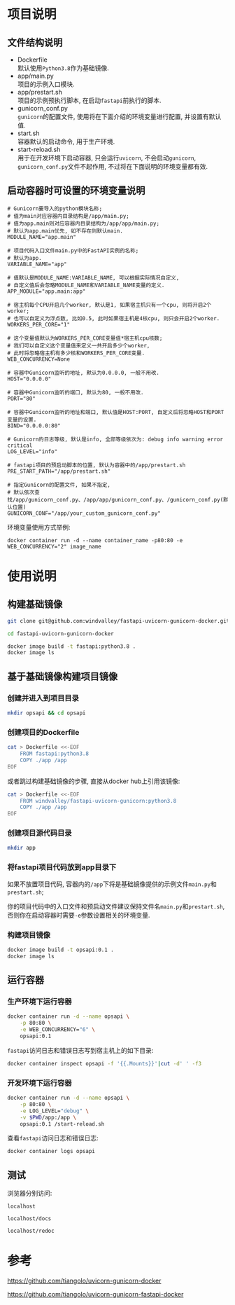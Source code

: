 项目说明
=======

## 文件结构说明

- Dockerfile    
    默认使用`Python3.8`作为基础镜像.
- app/main.py    
    项目的示例入口模块.
- app/prestart.sh    
    项目的示例预执行脚本, 在启动`fastapi`前执行的脚本.
- gunicorn_conf.py    
    `gunicorn`的配置文件, 使用将在下面介绍的环境变量进行配置, 并设置有默认值.
- start.sh    
    容器默认的启动命令, 用于生产环境.
- start-reload.sh    
    用于在开发环境下启动容器, 只会运行`uvicorn`, 不会启动`gunicorn`,    
    `gunicorn_conf.py`文件不起作用, 不过将在下面说明的环境变量都有效.

## 启动容器时可设置的环境变量说明

```
# Gunicorn要导入的python模块名称;
# 值为main对应容器内目录结构是/app/main.py;
# 值为app.main则对应容器内目录结构为/app/app/main.py;
# 默认为app.main优先, 如不存在则默认main.
MODULE_NAME="app.main"

# 项目代码入口文件main.py中的FastAPI实例的名称;
# 默认为app.
VARIABLE_NAME="app"

# 值默认是MODULE_NAME:VARIABLE_NAME, 可以根据实际情况自定义,
# 自定义值后会忽略MODULE_NAME和VARIABLE_NAME变量的定义.
APP_MODULE="app.main:app"

# 宿主机每个CPU开启几个worker, 默认是1, 如果宿主机只有一个cpu, 则将开启2个worker;
# 也可以自定义为浮点数, 比如0.5, 此时如果宿主机是4核cpu, 则只会开启2个worker.
WORKERS_PER_CORE="1"

# 这个变量值默认为WORKERS_PER_CORE变量值*宿主机cpu核数;
# 我们可以自定义这个变量值来定义一共开启多少个worker,
# 此时将忽略宿主机有多少核和WORKERS_PER_CORE变量.
WEB_CONCURRENCY=None

# 容器中Gunicorn监听的地址, 默认为0.0.0.0, 一般不用改.
HOST="0.0.0.0"

# 容器中Gunicorn监听的端口, 默认为80, 一般不用改.
PORT="80"

# 容器中Gunicorn监听的地址和端口, 默认值是HOST:PORT, 自定义后将忽略HOST和PORT变量的设置.
BIND="0.0.0.0:80"

# Gunicorn的日志等级, 默认是info, 全部等级依次为: debug info warning error critical
LOG_LEVEL="info"

# fastapi项目的预启动脚本的位置, 默认为容器中的/app/prestart.sh
PRE_START_PATH="/app/prestart.sh"

# 指定Gunicorn的配置文件, 如果不指定,
# 默认依次查找/app/gunicorn_conf.py、/app/app/gunicorn_conf.py、/gunicorn_conf.py(默认位置)
GUNICORN_CONF="/app/your_custom_gunicorn_conf.py"
```

环境变量使用方式举例:

`docker container run -d --name container_name -p80:80 -e WEB_CONCURRENCY="2" image_name`


使用说明
=======

## 构建基础镜像

```bash
git clone git@github.com:windvalley/fastapi-uvicorn-gunicorn-docker.git

cd fastapi-uvicorn-gunicorn-docker

docker image build -t fastapi:python3.8 .
docker image ls
```

## 基于基础镜像构建项目镜像

### 创建并进入到项目目录
```bash
mkdir opsapi && cd opsapi
```

### 创建项目的Dockerfile
```bash
cat > Dockerfile <<-EOF
    FROM fastapi:python3.8
    COPY ./app /app
EOF
```
或者跳过构建基础镜像的步骤, 直接从docker hub上引用该镜像:
```bash
cat > Dockerfile <<-EOF
    FROM windvalley/fastapi-uvicorn-gunicorn:python3.8
    COPY ./app /app
EOF

```

### 创建项目源代码目录
```bash
mkdir app
```

### 将fastapi项目代码放到app目录下

如果不放置项目代码, 容器内的`/app`下将是基础镜像提供的示例文件`main.py`和`prestart.sh`;

你的项目代码中的入口文件和预启动文件建议保持文件名`main.py`和`prestart.sh`,
否则你在启动容器时需要`-e`参数设置相关的环境变量.

### 构建项目镜像

```bash
docker image build -t opsapi:0.1 .
docker image ls
```


## 运行容器

### 生产环境下运行容器

```bash
docker container run -d --name opsapi \
    -p 80:80 \
    -e WEB_CONCURRENCY="6" \
    opsapi:0.1
```

`fastapi`访问日志和错误日志写到宿主机上的如下目录:
```bash
docker container inspect opsapi -f '{{.Mounts}}'|cut -d' ' -f3
```

### 开发环境下运行容器

```bash
docker container run -d --name opsapi \
    -p 80:80 \
    -e LOG_LEVEL="debug" \
    -v $PWD/app:/app \
    opsapi:0.1 /start-reload.sh
```

查看`fastapi`访问日志和错误日志:
```bash
docker container logs opsapi
```

## 测试

浏览器分别访问:

```
localhost

localhost/docs

localhost/redoc
```


参考
===

https://github.com/tiangolo/uvicorn-gunicorn-docker

https://github.com/tiangolo/uvicorn-gunicorn-fastapi-docker
